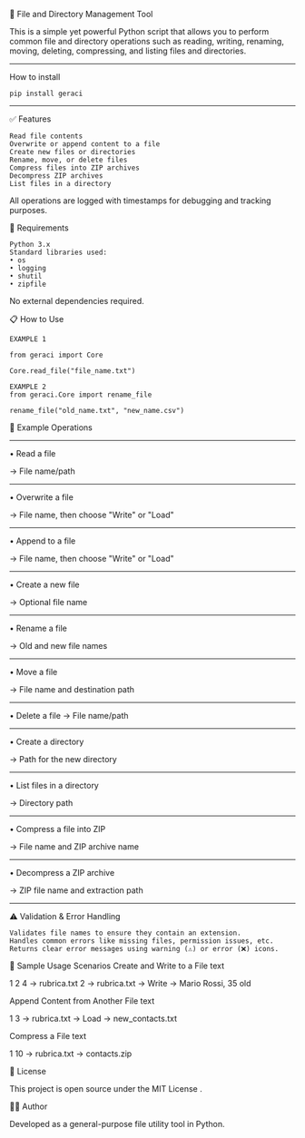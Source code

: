 📁 File and Directory Management Tool

This is a simple yet powerful Python script that allows you to perform common file and directory operations such as reading, writing, renaming, moving, deleting, compressing, and listing files and directories. 

---
How to install

    pip install geraci
---

✅ Features 

    Read file contents
    Overwrite or append content to a file
    Create new files or directories
    Rename, move, or delete files
    Compress files into ZIP archives
    Decompress ZIP archives
    List files in a directory
     

All operations are logged with timestamps for debugging and tracking purposes. 
 
🔧 Requirements 

    Python 3.x
    Standard libraries used:
    • os
    • logging
    • shutil
    • zipfile

No external dependencies required. 
 
📋 How to Use 

    EXAMPLE 1

    from geraci import Core

    Core.read_file("file_name.txt")

    EXAMPLE 2
    from geraci.Core import rename_file

    rename_file("old_name.txt", "new_name.csv")
     

 
📌 Example Operations 
___
• Read a file

  → File name/path
___
• Overwrite a file

  → File name, then choose "Write" or "Load"
___
• Append to a file

  → File name, then choose "Write" or "Load"
___
• Create a new file

  → Optional file name
___
• Rename a file

  → Old and new file names
___
• Move a file

  → File name and destination path
___
• Delete a file
  → File name/path
___
• Create a directory

  → Path for the new directory
___
• List files in a directory

  → Directory path
___
• Compress a file into ZIP

  → File name and ZIP archive name
___
• Decompress a ZIP archive

  → ZIP file name and extraction path
___

⚠️ Validation & Error Handling 

    Validates file names to ensure they contain an extension.
    Handles common errors like missing files, permission issues, etc.
    Returns clear error messages using warning (⚠️) or error (❌) icons.
     

 
📂 Sample Usage Scenarios 
Create and Write to a File 
text
 
 
1
2
4 → rubrica.txt
2 → rubrica.txt → Write → Mario Rossi, 35 old
 
 
Append Content from Another File 
text
 
 
1
3 → rubrica.txt → Load → new_contacts.txt
 
 
Compress a File 
text
 
 
1
10 → rubrica.txt → contacts.zip
 
 
 
📄 License 

This project is open source under the MIT License . 
 
🧑‍💻 Author 

Developed as a general-purpose file utility tool in Python. 
